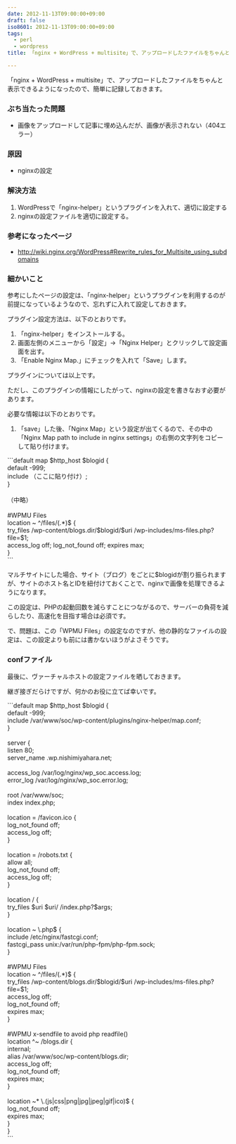 ```yaml
---
date: 2012-11-13T09:00:00+09:00
draft: false
iso8601: 2012-11-13T09:00:00+09:00
tags:
  - perl
  - wordpress
title: 「nginx + WordPress + multisite」で、アップロードしたファイルをちゃんと表示できるようになった

---
```


<p>「nginx + WordPress + multisite」で、アップロードしたファイルをちゃんと表示できるようになったので、簡単に記録しておきます。</p> <h3>ぶち当たった問題</h3> <ul><li>画像をアップロードして記事に埋め込んだが、画像が表示されない（404エラー）</li></ul><h3>原因</h3> <ul><li>nginxの設定</li></ul><h3>解決方法</h3> <ol><li>WordPressで「nginx-helper」というプラグインを入れて、適切に設定する</li><li>nginxの設定ファイルを適切に設定する。</li></ol><h3>参考になったページ</h3> <ul><li><a href="http://wiki.nginx.org/WordPress#Rewrite_rules_for_Multisite_using_subdomains">http://wiki.nginx.org/WordPress#Rewrite_rules_for_Multisite_using_subdomains</a></li></ul><h3>細かいこと</h3> <p>参考にしたページの設定は、「nginx-helper」というプラグインを利用するのが前提になっているようなので、忘れずに入れて設定しておきます。</p> <p>プラグイン設定方法は、以下のとおりです。</p> <ol><li>「nginx-helper」をインストールする。</li><li>画面左側のメニューから「設定」→「Nginx Helper」とクリックして設定画面を出す。</li><li>「Enable Nginx Map.」にチェックを入れて「Save」します。</li></ol><p>プラグインについては以上です。</p> <p>ただし、このプラグインの情報にしたがって、nginxの設定を書きなおす必要があります。</p> <p>必要な情報は以下のとおりです。</p> <ol><li>「save」した後、「Nginx Map」という設定が出てくるので、その中の「Nginx Map path to include in nginx settings」の右側の文字列をコピーして貼り付けます。</li></ol>```default
map $http_host $blogid {<br>    default       -999;<br>    include （ここに貼り付け）;<br>}<br><br>（中略）<br><br>#WPMU Files<br>location ~ ^/files/(.*)$ {<br>    try_files /wp-content/blogs.dir/$blogid/$uri /wp-includes/ms-files.php?file=$1;<br>    access_log off; log_not_found off;      expires max;<br>}<br>
``` <p>マルチサイトにした場合、サイト（ブログ）をごとに$blogidが割り振られますが、サイトのホスト名とIDを紐付けておくことで、nginxで画像を処理できるようになります。</p> <p>この設定は、PHPの起動回数を減らすことにつながるので、サーバーの負荷を減らしたり、高速化を目指す場合は必須です。</p> <p>で、問題は、この「WPMU Files」の設定なのですが、他の静的なファイルの設定は、この設定よりも前には書かないほうがよさそうです。</p> <h3>confファイル</h3> <p>最後に、ヴァーチャルホストの設定ファイルを晒しておきます。</p> <p>継ぎ接ぎだらけですが、何かのお役に立てば幸いです。</p> ```default
map $http_host $blogid {<br>    default       -999;<br>    include       /var/www/soc/wp-content/plugins/nginx-helper/map.conf;<br>}<br><br>server {<br>    listen       80;<br>    server_name  .wp.nishimiyahara.net;<br><br>    access_log /var/log/nginx/wp_soc.access.log;<br>    error_log  /var/log/nginx/wp_soc.error.log;<br><br>    root /var/www/soc;<br>    index index.php;<br><br>    location = /favicon.ico {<br>        log_not_found off;<br>        access_log off;<br>    }<br><br>    location = /robots.txt {<br>        allow all;<br>        log_not_found off;<br>        access_log off;<br>    }<br><br>    location / {<br>        try_files $uri $uri/ /index.php?$args;<br>    }<br><br>    location ~ \.php$ {<br>        include        /etc/nginx/fastcgi.conf;<br>        fastcgi_pass   unix:/var/run/php-fpm/php-fpm.sock;<br>    }<br><br>    #WPMU Files<br>    location ~ ^/files/(.*)$ {<br>        try_files /wp-content/blogs.dir/$blogid/$uri /wp-includes/ms-files.php?file=$1;<br>        access_log off;<br>        log_not_found off;<br>        expires max;<br>    }<br><br>    #WPMU x-sendfile to avoid php readfile()<br>    location ^~ /blogs.dir {<br>        internal;<br>        alias /var/www/soc/wp-content/blogs.dir;<br>        access_log off;<br>        log_not_found off;<br>        expires max;<br>    }<br><br>    location ~* \.(js|css|png|jpg|jpeg|gif|ico)$ {<br>        log_not_found off;<br>        expires max;<br>    }<br>}<br>
```    	